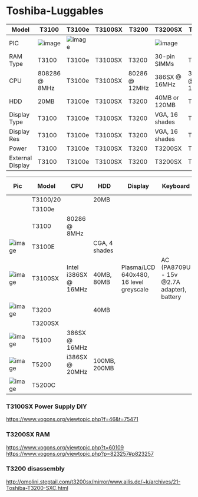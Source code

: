 # Toshiba-Luggables


| Model | T3100 | T3100e | T3100SX | T3200 | T3200SX | T5100 | T5200 |
|-| -|-|-|-|-|-|-|
| PIC |  ![image](https://user-images.githubusercontent.com/38451588/132156877-407fe19b-c23d-4270-be8e-e486c2868c1f.png) | ![image](https://user-images.githubusercontent.com/38451588/132145872-4dcf96a6-46b6-4bb1-9e2b-0eb364b1202c.png) | | | ![image](https://user-images.githubusercontent.com/38451588/132156900-ec600cab-1ae3-491f-9390-c1e370f1ce05.png) |
| RAM Type | T3100 | T3100e | T3100SX | T3200 | 30-pin SIMMs | T5100 | 40-pin SIMMs |  |
| CPU | 808286 @ 8MHz | T3100e | T3100SX | 80286 @ 12MHz | 386SX @ 16MHz | 386SX @ 16MHz | 386DX @ 20MHz |
| HDD | 20MB  | T3100e | T3100SX | T3200 | 40MB or 120MB | T5100 | 100MB/200MB  |
| Display Type | T3100 | T3100e | T3100SX | T3200 | VGA, 16 shades | T5100 | VGA, 16 shades |
| Display Res | T3100 | T3100e | T3100SX | T3200 | VGA, 16 shades | T5100 | VGA, 16 shades |
| Power | T3100 | T3100e | T3100SX | T3200 | T3200SX | T5100 | T5200 |AC only | AC Only |
| External Display | T3100 | T3100e | T3100SX | T3200 | T3200SX | T5100 | T5200 ||

| Pic | Model | CPU | HDD | Display | Keyboard | Power Source | FDD | RAM | Video connector | Expansion |
|-|------|-----------|------|-------|-------|--|--|-|-|--|
| | T3100/20 | | 20MB |
| | T3100e | 
| | T3100 | 80286 @ 8MHz |
| ![image](https://user-images.githubusercontent.com/38451588/132145855-c2893c01-d5e3-4fcc-a696-e0c7a0868012.png) | T3100E | | CGA, 4 shades |
| ![image](https://user-images.githubusercontent.com/38451588/132145758-2e1ec5d3-9c39-48e3-a588-aa2c999f33bd.png) | T3100SX | Intel i386SX @ 16MHz | 40MB, 80MB | Plasma/LCD 640x480, 16 level greyscale | AC (PA8709U - 15v @2.7A adapter), battery | 1.44MB | 1 - 13MB | ? | ? |
| ![image](https://user-images.githubusercontent.com/38451588/132145966-05bdf7b5-c003-4282-9be4-f3f53c89d23d.png) | T3200 | | 40MB |
|  | T3200SX |  | 
| ![image](https://user-images.githubusercontent.com/38451588/132157114-dcd7da20-5dc4-4b51-acd2-3f2cfd6c5c5a.png) | T5100 | 386SX @ 16MHz | 
| ![image](https://user-images.githubusercontent.com/38451588/132145960-61c5740c-3ec9-47e6-a87f-779d39600840.png) | T5200 | i386SX @ 20MHz | 100MB, 200MB | |  | |
| ![image](https://user-images.githubusercontent.com/38451588/132157999-639ebbf5-c3af-4e63-8f74-da64561de17f.png) | T5200C |



### T3100SX Power Supply DIY

https://www.vogons.org/viewtopic.php?f=46&t=75471


### T3200SX RAM

https://www.vogons.org/viewtopic.php?t=60109
https://www.vogons.org/viewtopic.php?p=823257#p823257

### T3200 disassembly
http://omolini.steptail.com/t3200sx/mirror/www.ailis.de/~k/archives/21-Toshiba-T3200-SXC.html
